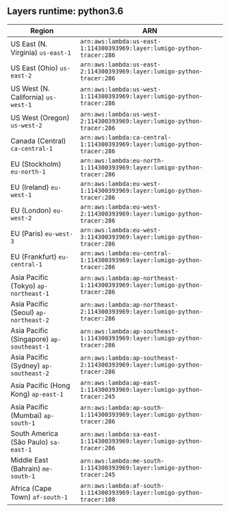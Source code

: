 Layers runtime: python3.6
----
| Region | ARN |
| --- | --- |
|US East (N. Virginia)  `us-east-1`|`arn:aws:lambda:us-east-1:114300393969:layer:lumigo-python-tracer:286`|
|US East (Ohio)  `us-east-2`|`arn:aws:lambda:us-east-2:114300393969:layer:lumigo-python-tracer:286`|
|US West (N. California)  `us-west-1`|`arn:aws:lambda:us-west-1:114300393969:layer:lumigo-python-tracer:286`|
|US West (Oregon)  `us-west-2`|`arn:aws:lambda:us-west-2:114300393969:layer:lumigo-python-tracer:286`|
|Canada (Central)  `ca-central-1`|`arn:aws:lambda:ca-central-1:114300393969:layer:lumigo-python-tracer:286`|
|EU (Stockholm)  `eu-north-1`|`arn:aws:lambda:eu-north-1:114300393969:layer:lumigo-python-tracer:286`|
|EU (Ireland)  `eu-west-1`|`arn:aws:lambda:eu-west-1:114300393969:layer:lumigo-python-tracer:286`|
|EU (London)  `eu-west-2`|`arn:aws:lambda:eu-west-2:114300393969:layer:lumigo-python-tracer:286`|
|EU (Paris)  `eu-west-3`|`arn:aws:lambda:eu-west-3:114300393969:layer:lumigo-python-tracer:286`|
|EU (Frankfurt)  `eu-central-1`|`arn:aws:lambda:eu-central-1:114300393969:layer:lumigo-python-tracer:286`|
|Asia Pacific (Tokyo)  `ap-northeast-1`|`arn:aws:lambda:ap-northeast-1:114300393969:layer:lumigo-python-tracer:286`|
|Asia Pacific (Seoul)  `ap-northeast-2`|`arn:aws:lambda:ap-northeast-2:114300393969:layer:lumigo-python-tracer:286`|
|Asia Pacific (Singapore)  `ap-southeast-1`|`arn:aws:lambda:ap-southeast-1:114300393969:layer:lumigo-python-tracer:286`|
|Asia Pacific (Sydney)  `ap-southeast-2`|`arn:aws:lambda:ap-southeast-2:114300393969:layer:lumigo-python-tracer:286`|
|Asia Pacific (Hong Kong)  `ap-east-1`|`arn:aws:lambda:ap-east-1:114300393969:layer:lumigo-python-tracer:245`|
|Asia Pacific (Mumbai)  `ap-south-1`|`arn:aws:lambda:ap-south-1:114300393969:layer:lumigo-python-tracer:286`|
|South America (São Paulo)  `sa-east-1`|`arn:aws:lambda:sa-east-1:114300393969:layer:lumigo-python-tracer:286`|
|Middle East (Bahrain)  `me-south-1`|`arn:aws:lambda:me-south-1:114300393969:layer:lumigo-python-tracer:245`|
|Africa (Cape Town)  `af-south-1`|`arn:aws:lambda:af-south-1:114300393969:layer:lumigo-python-tracer:108`|
